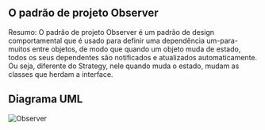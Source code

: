 ## O padrão de projeto Observer

Resumo: O padrão de projeto Observer é um padrão de design comportamental que é usado para definir uma dependência um-para-muitos entre objetos, de modo que quando um objeto muda de estado, todos os seus dependentes são notificados e atualizados automaticamente. Ou seja, diferente do Strategy, nele quando muda o estado, mudam as classes que herdam a interface.

## Diagrama UML

![Observer](https://github.com/elizabethleite/bertoti/assets/101938881/40a30897-9432-4522-b935-ffa55d5e7174)


